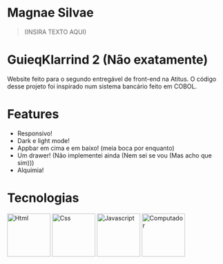 # Magnae Silvae
> (INSIRA TEXTO AQUI)
# GuieqKlarrind 2 (Não exatamente)
Website feito para o segundo entregável de front-end na Atitus.
O código desse projeto foi inspirado num sistema bancário feito em COBOL.
# Features
- Responsivo!
- Dark e light mode!
- Appbar em cima e em baixo! (meia boca por enquanto)
- Um drawer! (Não implementei ainda (Nem sei se vou (Mas acho que sim)))
- Alquimia!
# Tecnologias
<div>
    <img src="https://encrypted-tbn0.gstatic.com/images?q=tbn:ANd9GcQEc9A_S6BPxCDRp5WjMFEfXrpCu1ya2OO-Lw&s" alt="Html" width="100"/>
    <img src="https://upload.wikimedia.org/wikipedia/commons/d/d5/CSS3_logo_and_wordmark.svg" alt="Css" width="100" height="100"/>
    <img src="https://upload.wikimedia.org/wikipedia/commons/thumb/9/99/Unofficial_JavaScript_logo_2.svg/800px-Unofficial_JavaScript_logo_2.svg.png" alt="Javascript" width="100" height="100"/>
    <img src="https://cdn5.colorir.com/desenhos/color/201908/um-computador-a-casa-o-quarto-1515999.jpg" alt="Computador" width="100"/>
</div>
